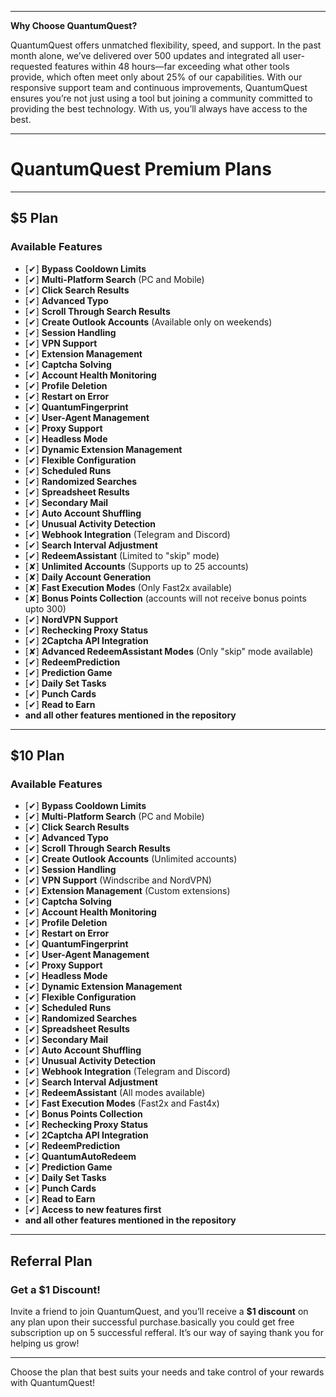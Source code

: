 
---

**Why Choose QuantumQuest?**

QuantumQuest offers unmatched flexibility, speed, and support. In the past month alone, we’ve delivered over 500 updates and integrated all user-requested features within 48 hours—far exceeding what other tools provide, which often meet only about 25% of our capabilities. With our responsive support team and continuous improvements, QuantumQuest ensures you’re not just using a tool but joining a community committed to providing the best technology. With us, you’ll always have access to the best.

---

# QuantumQuest Premium Plans

---

## $5 Plan

### Available Features
- [✔] **Bypass Cooldown Limits**
- [✔] **Multi-Platform Search** (PC and Mobile)
- [✔] **Click Search Results**
- [✔] **Advanced Typo**
- [✔] **Scroll Through Search Results**
- [✔] **Create Outlook Accounts** (Available only on weekends)
- [✔] **Session Handling**
- [✔] **VPN Support**
- [✔] **Extension Management**
- [✔] **Captcha Solving**
- [✔] **Account Health Monitoring**
- [✔] **Profile Deletion**
- [✔] **Restart on Error**
- [✔] **QuantumFingerprint**
- [✔] **User-Agent Management**
- [✔] **Proxy Support**
- [✔] **Headless Mode**
- [✔] **Dynamic Extension Management**
- [✔] **Flexible Configuration**
- [✔] **Scheduled Runs**
- [✔] **Randomized Searches**
- [✔] **Spreadsheet Results**
- [✔] **Secondary Mail**
- [✔] **Auto Account Shuffling**
- [✔] **Unusual Activity Detection**
- [✔] **Webhook Integration** (Telegram and Discord)
- [✔] **Search Interval Adjustment**
- [✔] **RedeemAssistant** (Limited to "skip" mode)
- [✘] **Unlimited Accounts** (Supports up to 25 accounts)
- [✘] **Daily Account Generation**
- [✘] **Fast Execution Modes** (Only Fast2x available)
- [✘] **Bonus Points Collection** (accounts will not receive bonus points upto 300)
- [✔] **NordVPN Support**
- [✔] **Rechecking Proxy Status**
- [✔] **2Captcha API Integration**
- [✘] **Advanced RedeemAssistant Modes** (Only "skip" mode available)
- [✔] **RedeemPrediction**
- [✔] **Prediction Game**
- [✔] **Daily Set Tasks**
- [✔] **Punch Cards**
- [✔] **Read to Earn**
- **and all other features mentioned in the repository**

---

## $10 Plan

### Available Features
- [✔] **Bypass Cooldown Limits**
- [✔] **Multi-Platform Search** (PC and Mobile)
- [✔] **Click Search Results**
- [✔] **Advanced Typo**
- [✔] **Scroll Through Search Results**
- [✔] **Create Outlook Accounts** (Unlimited accounts)
- [✔] **Session Handling**
- [✔] **VPN Support** (Windscribe and NordVPN)
- [✔] **Extension Management** (Custom extensions)
- [✔] **Captcha Solving**
- [✔] **Account Health Monitoring**
- [✔] **Profile Deletion**
- [✔] **Restart on Error**
- [✔] **QuantumFingerprint**
- [✔] **User-Agent Management**
- [✔] **Proxy Support**
- [✔] **Headless Mode**
- [✔] **Dynamic Extension Management**
- [✔] **Flexible Configuration**
- [✔] **Scheduled Runs**
- [✔] **Randomized Searches**
- [✔] **Spreadsheet Results**
- [✔] **Secondary Mail**
- [✔] **Auto Account Shuffling**
- [✔] **Unusual Activity Detection**
- [✔] **Webhook Integration** (Telegram and Discord)
- [✔] **Search Interval Adjustment**
- [✔] **RedeemAssistant** (All modes available)
- [✔] **Fast Execution Modes** (Fast2x and Fast4x)
- [✔] **Bonus Points Collection**
- [✔] **Rechecking Proxy Status**
- [✔] **2Captcha API Integration**
- [✔] **RedeemPrediction**
- [✔] **QuantumAutoRedeem**
- [✔] **Prediction Game**
- [✔] **Daily Set Tasks**
- [✔] **Punch Cards**
- [✔] **Read to Earn**
- [✔] **Access to new features first**
- **and all other features mentioned in the repository**

---

## Referral Plan

### Get a $1 Discount!

Invite a friend to join QuantumQuest, and you’ll receive a **$1 discount** on any plan upon their successful purchase.basically you could get free subscription up on 5 successful refferal. It’s our way of saying thank you for helping us grow!

---

Choose the plan that best suits your needs and take control of your rewards with QuantumQuest!
